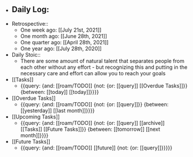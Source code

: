 - Daily Log:
    - 
- Retrospective::
    - One week ago: [[July 21st, 2021]]
    - One month ago: [[June 28th, 2021]]
    - One quarter ago: [[April 28th, 2021]]
    - One year ago: [[July 28th, 2020]]
- Daily Stoic::
    - There are some amount of natural talent that separates people from each other without any effort - but recognizing this and putting in the necessary care and effort can allow you to reach your goals
- [[Tasks]]
    - {{query: {and: [[roam/TODO]] {not: {or: [[query]] [[Overdue Tasks]]}} {between: [[today]] [[today]]}}}}
- [[Overdue Tasks]]
    - {{query: {and: [[roam/TODO]] {not: {or: [[query]]}} {between: [[yesterday]] [[last month]]}}}}
- [[Upcoming Tasks]]
    - {{query: {and: [[roam/TODO]] {not: {or: [[query]] [[archive]] [[Tasks]] [[Future Tasks]]}} {between: [[tomorrow]] [[next month]]}}}}
- [[Future Tasks]]
    - {{query: {and: [[roam/TODO]] [[future]] {not: {or: [[query]]}}}}}
